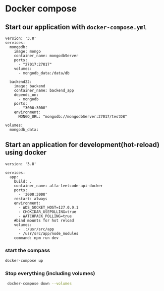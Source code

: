# Docker compose

## Start our application with `docker-compose.yml`

```docker
version: '3.8'
services:
  mongodb:
    image: mongo
    container_name: mongodbServer
    ports:
      - "27017:27017"
    volumes:
      - mongodb_data:/data/db

  backend22:
    image: backend
    container_name: backend_app
    depends_on:
      - mongodb
    ports:
      - "3000:3000"
    environment:
      MONGO_URL: "mongodb://mongodbServer:27017/testDB"

volumes:
  mongodb_data:

```

## Start an application for development(hot-reload) using docker

```docker
version: '3.8'

services:
  app:
    build: .
    container_name: alfa-leetcode-api-docker
    ports:
      - '3000:3000'
    restart: always
    environment:
      - WDS_SOCKET_HOST=127.0.0.1 
      - CHOKIDAR_USEPOLLING=true
      - WATCHPACK_POLLING=true
    #bind mounts for hot reload
    volumes:
      - .:/usr/src/app
      - /usr/src/app/node_modules
    command: npm run dev
```

### start the compass

```bash
docker-compose up
```

### Stop everything (including volumes)

```bash
 docker-compose down --volumes
```